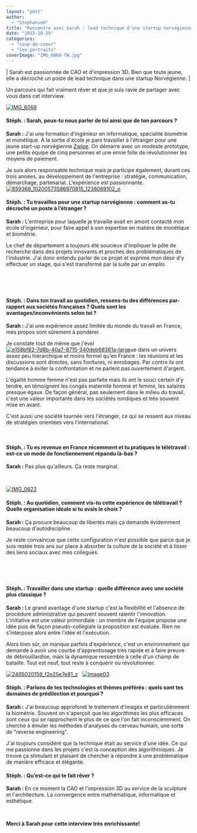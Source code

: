 ```yaml
---
layout: "post"
author: 
  - "StephanieH"
title: "Rencontre avec Sarah : lead technique d'une startup norvégienne"
date: "2015-10-19"
categories: 
  - "coup-de-coeur"
  - "les-portraits"
coverImage: "IMG_8068-TW.jpg"
---
```


| Sarah est passionnée de CAO et d'impression 3D. Bien que toute jeune, elle a décroché un poste de lead technique dans une startup Norvégienne. |

Un parcours qui fait vraiment rêver et que je suis ravie de partager avec vous dans cet interview.

[![IMG_8068](/assets/2015/10/2015-10-19-rencontre-avec-sarah-lead-technique-dune-startup-norvegienne/IMG_8068-1024x683.jpg)](/assets/2015/10/2015-10-19-rencontre-avec-sarah-lead-technique-dune-startup-norvegienne/IMG_8068.jpg)

#### Stéph. : Sarah, peux-tu nous parler de toi ainsi que de ton parcours ?

**Sarah :** J'ai une formation d'ingénieur en informatique, spécialité biométrie et monétique. À la sortie d'école je pars travailler à l'étranger pour une jeune start-up norvégienne [Zwipe](http://www.zwipe.no/). On démarre avec un modeste prototype, une petite équipe de cinq personnes et une envie folle de révolutionner les moyens de paiement.

Je suis alors responsable technique mais je participe également, durant ces trois années, au développement de l'entreprise : stratégie, communication, démarchage, partenariat. L'expérience est passionnante. [![859368_10200573586970815_1238069102_o](/assets/2015/10/2015-10-19-rencontre-avec-sarah-lead-technique-dune-startup-norvegienne/859368_10200573586970815_1238069102_o-199x300.jpg)](/assets/2015/10/2015-10-19-rencontre-avec-sarah-lead-technique-dune-startup-norvegienne/859368_10200573586970815_1238069102_o.jpg)

#### Stéph. : Tu travailles pour une startup norvégienne : comment as-tu décroché un poste à l’étranger ?

**Sarah :** L'entreprise pour laquelle je travaille avait en amont contacté mon école d'ingénieur, pour faire appel à son expertise en matière de monétique et biométrie.

Le chef de département a toujours été soucieux d'impliquer le pôle de recherche dans des projets innovants et proches des problématiques de l'industrie. J'ai donc entendu parler de ce projet et exprimé mon désir d'y effectuer un stage, qui s'est transformé par la suite par un emploi.

 

 

#### Stéph. : Dans ton travail au quotidien, ressens-tu des différences par-rapport aux sociétés françaises ? Quels sont les avantages/inconvénients selon toi ?

**Sarah :** J'ai une expérience assez limitée du monde du travail en France, mes propos sont sûrement à pondérer.

Je constate tout de même que j'évol[![e158bf82-7d8b-40a7-8715-340deb68361a-large](/assets/2015/10/2015-10-19-rencontre-avec-sarah-lead-technique-dune-startup-norvegienne/e158bf82-7d8b-40a7-8715-340deb68361a-large-300x200.jpeg)](/assets/2015/10/2015-10-19-rencontre-avec-sarah-lead-technique-dune-startup-norvegienne/e158bf82-7d8b-40a7-8715-340deb68361a-large.jpeg)ue dans un univers assez peu hiérarchique et moins formel qu'en France : les réunions et les discussions sont directes, sans fioritures, ni enrobages. Par contre ils ont tendance à éviter la confrontation et ne parlent pas ouvertement d'argent.

L'égalité homme femme n'est pas parfaite mais ils ont le souci certain d'y tendre, en témoignent les congés maternité homme et femme, les salaires presque égaux. De façon général, pas seulement dans le milieu du travail, c'est une valeur importante dans les sociétés nordiques et très souvent mise en avant.

C'est aussi une société tournée vers l'étranger, ce qui se ressent aux niveau de stratégies orientées vers l'international.

 

#### Stéph. : Tu es revenue en France récemment et tu pratiques le télétravail : est-ce un mode de fonctionnement répandu là-bas ?

**Sarah :** Pas plus qu'ailleurs. Ça reste marginal.

 

[![IMG_0622](/assets/2015/10/2015-10-19-rencontre-avec-sarah-lead-technique-dune-startup-norvegienne/IMG_0622-200x300.jpg)](/assets/2015/10/2015-10-19-rencontre-avec-sarah-lead-technique-dune-startup-norvegienne/IMG_0622.jpg)

#### Stéph. : Au quotidien, comment vis-tu cette expérience de télétravail ? Quelle organisation idéale si tu avais le choix ?

**Sarah :** Ça procure beaucoup de libertés mais ça demande évidemment beaucoup d'autodiscipline.

Je reste convaincue que cette configuration n'est possible que parce que je suis restée trois ans sur place à absorber la culture de la société et à tisser des liens sociaux avec mes collègues.

 

 

#### Stéph. : Travailler dans une startup : quelle différence avec une société plus classique ?

**Sarah :** Le grand avantage d'une startup c'est la flexibilité et l'absence de procédure administrative qui peuvent souvent ralentir l'innovation. L'initiative est une valeur primordiale : un membre de l'équipe propose une idée puis de façon pseudo-collégiale la proposition est évaluée. Rien ne s'interpose alors entre l'idée et l'exécution.

Alors bien sûr, on manque parfois d'expérience, c'est un environnement qui demande à avoir une courbe d'apprentissage très rapide et à faire preuve de débrouillardise, mais la dynamique ressemble à celle d'un champ de bataille. Tout est neuf, tout reste à conquérir ou révolutionner.

[![2495020159_f2e25e7e81_z](/assets/2015/10/2015-10-19-rencontre-avec-sarah-lead-technique-dune-startup-norvegienne/2495020159_f2e25e7e81_z-300x169.jpg)](/assets/2015/10/2015-10-19-rencontre-avec-sarah-lead-technique-dune-startup-norvegienne/2495020159_f2e25e7e81_z.jpg)   [![image03](/assets/2015/10/2015-10-19-rencontre-avec-sarah-lead-technique-dune-startup-norvegienne/image03-300x169.png)](/assets/2015/10/2015-10-19-rencontre-avec-sarah-lead-technique-dune-startup-norvegienne/image03.png)

#### Stéph. : Parlons de tes technologies et thèmes préférés : quels sont tes domaines de prédilection et pourquoi ?

**Sarah :** J'ai beaucoup approfondi le traitement d'images et particulièrement la biométrie. Souvent on s'aperçoit que les algorithmes les plus efficaces sont ceux qui se rapprochent le plus de ce que l'on fait inconsciemment. On cherche à émuler les méthodes d'analyses du cerveau humain, une sorte de "reverse engineering".

J'ai toujours considéré que la technique était au service d'une idée. Ce qui me passionne dans les projets c'est la conception des algorithmiques. Je trouve ça stimulant et plaisant de chercher à répondre à une problématique de manière efficace et élégante.

#### Stéph. : Qu’est-ce qui te fait rêver ?

**Sarah :** En ce moment la CAO et l'impression 3D au service de la sculpture et l'architecture. La convergence entre mathématique, informatique et esthétique.

 

**Merci à Sarah pour cette interview très enrichissante!**
